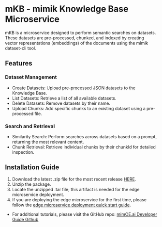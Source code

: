 # mKB - mimik Knowledge Base Microservice
mKB is a microservice designed to perform semantic searches on datasets. These datasets are pre-processed, chunked, and indexed by creating vector representations (embeddings) of the documents using the mimik dataset-cli tool.

## Features

### Dataset Management

- Create Datasets: Upload pre-processed JSON datasets to the Knowledge Base.
- List Datasets: Retrieve a list of all available datasets.
- Delete Datasets: Remove datasets by their name.
- Upload Chunks: Add specific chunks to an existing dataset using a pre-processed file.

### Search and Retrieval

- Similarity Search: Perform searches across datasets based on a prompt, returning the most relevant content.
- Chunk Retrieval: Retrieve individual chunks by their chunkId for detailed inspection.

## Installation Guide

1. Download the latest .zip file for the most recent release [HERE](https://github.com/edgeMicroservice/mKB/releases).
2. Unzip the package.
3. Locate the unzipped .tar file; this artifact is needed for the edge microservice deployment.
4. If you are deploying the edge microservice for the first time, please follow the [edge microservice deployment quick start guide](https://devdocs.mimik.com/tutorials/01-submenu).

- For additional tutorials, please visit the GitHub repo: [mimOE.ai Developer Guide Github](https://github.com/mimik-mimOE-ai/mimOE-ai-developer-guide)
